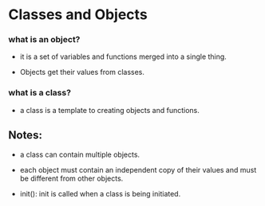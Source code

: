 # Classes and Objects

### what is an object?

- it is a set of variables and functions merged into a single thing.

- Objects get their values from classes.

### what is a class?

- a class is a template to creating objects and functions.


## Notes:

* a class can contain multiple objects.

* each object must contain an independent copy of their values and must be different from other objects.

* init(): init is called when a class is being initiated.